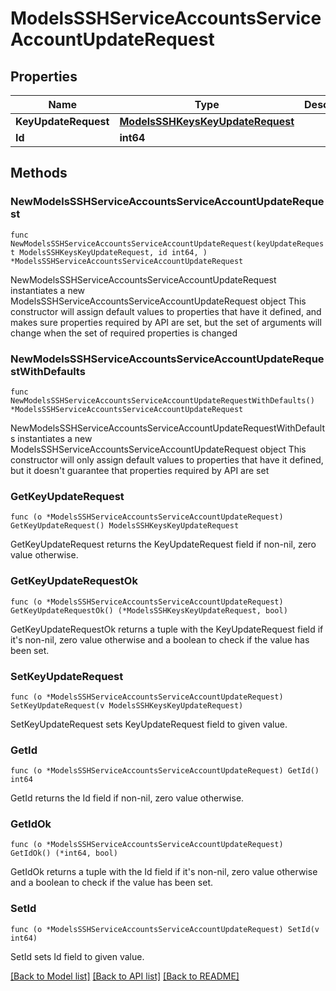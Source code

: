 # ModelsSSHServiceAccountsServiceAccountUpdateRequest

## Properties

Name | Type | Description | Notes
------------ | ------------- | ------------- | -------------
**KeyUpdateRequest** | [**ModelsSSHKeysKeyUpdateRequest**](ModelsSSHKeysKeyUpdateRequest.md) |  | 
**Id** | **int64** |  | 

## Methods

### NewModelsSSHServiceAccountsServiceAccountUpdateRequest

`func NewModelsSSHServiceAccountsServiceAccountUpdateRequest(keyUpdateRequest ModelsSSHKeysKeyUpdateRequest, id int64, ) *ModelsSSHServiceAccountsServiceAccountUpdateRequest`

NewModelsSSHServiceAccountsServiceAccountUpdateRequest instantiates a new ModelsSSHServiceAccountsServiceAccountUpdateRequest object
This constructor will assign default values to properties that have it defined,
and makes sure properties required by API are set, but the set of arguments
will change when the set of required properties is changed

### NewModelsSSHServiceAccountsServiceAccountUpdateRequestWithDefaults

`func NewModelsSSHServiceAccountsServiceAccountUpdateRequestWithDefaults() *ModelsSSHServiceAccountsServiceAccountUpdateRequest`

NewModelsSSHServiceAccountsServiceAccountUpdateRequestWithDefaults instantiates a new ModelsSSHServiceAccountsServiceAccountUpdateRequest object
This constructor will only assign default values to properties that have it defined,
but it doesn't guarantee that properties required by API are set

### GetKeyUpdateRequest

`func (o *ModelsSSHServiceAccountsServiceAccountUpdateRequest) GetKeyUpdateRequest() ModelsSSHKeysKeyUpdateRequest`

GetKeyUpdateRequest returns the KeyUpdateRequest field if non-nil, zero value otherwise.

### GetKeyUpdateRequestOk

`func (o *ModelsSSHServiceAccountsServiceAccountUpdateRequest) GetKeyUpdateRequestOk() (*ModelsSSHKeysKeyUpdateRequest, bool)`

GetKeyUpdateRequestOk returns a tuple with the KeyUpdateRequest field if it's non-nil, zero value otherwise
and a boolean to check if the value has been set.

### SetKeyUpdateRequest

`func (o *ModelsSSHServiceAccountsServiceAccountUpdateRequest) SetKeyUpdateRequest(v ModelsSSHKeysKeyUpdateRequest)`

SetKeyUpdateRequest sets KeyUpdateRequest field to given value.


### GetId

`func (o *ModelsSSHServiceAccountsServiceAccountUpdateRequest) GetId() int64`

GetId returns the Id field if non-nil, zero value otherwise.

### GetIdOk

`func (o *ModelsSSHServiceAccountsServiceAccountUpdateRequest) GetIdOk() (*int64, bool)`

GetIdOk returns a tuple with the Id field if it's non-nil, zero value otherwise
and a boolean to check if the value has been set.

### SetId

`func (o *ModelsSSHServiceAccountsServiceAccountUpdateRequest) SetId(v int64)`

SetId sets Id field to given value.



[[Back to Model list]](../README.md#documentation-for-models) [[Back to API list]](../README.md#documentation-for-api-endpoints) [[Back to README]](../README.md)


